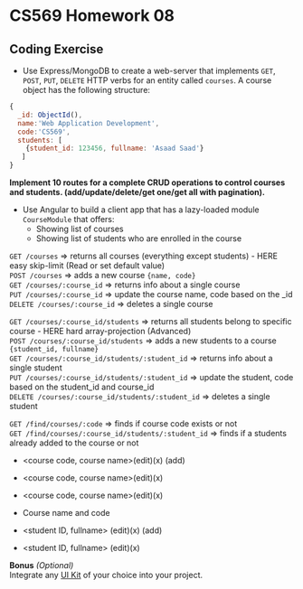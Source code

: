# CS569 Homework 08
## Coding Exercise
* Use Express/MongoDB to create a web-server that implements `GET`, `POST`, `PUT`, `DELETE` HTTP verbs for an entity called `courses`. A course object has the following structure:
```javascript
{
  _id: ObjectId(), 
  name:'Web Application Development', 
  code:'CS569', 
  students: [
    {student_id: 123456, fullname: 'Asaad Saad'}
   ]
}
```  
**Implement 10 routes for a complete CRUD operations to control courses and students. (add/update/delete/get one/get all with pagination).**
* Use Angular to build a client app that has a lazy-loaded module `CourseModule` that offers: 
  * Showing list of courses
  * Showing list of students who are enrolled in the course


`GET /courses` => returns all courses (everything except students) - HERE easy skip-limit (Read or set default value)  
`POST /courses` => adds a new course `{name, code}`  
`GET /courses/:course_id` => returns info about a single course  
`PUT /courses/:course_id` => update the course name, code based on the _id  
`DELETE /courses/:course_id` => deletes a single course  
  
`GET /courses/:course_id/students` => returns all students belong to specific course - HERE hard array-projection (Advanced)  
`POST /courses/:course_id/students` => adds a new students to a course `{student_id, fullname}`  
`GET /courses/:course_id/students/:student_id` => returns info about a single student  
`PUT /courses/:course_id/students/:student_id` => update the student, code based on the student_id and course_id  
`DELETE /courses/:course_id/students/:student_id` => deletes a single student  

`GET /find/courses/:code` => finds if course code exists or not  
`GET /find/courses/:course_id/students/:student_id` => finds if a students already added to the course or not  
  
 - <course code, course name>(edit)(x) (add)  
 - <course code, course name>(edit)(x)  
 - <course code, course name>(edit)(x)   
  
  
- Course name and code  
 - <student ID, fullname> (edit)(x) (add)  
 - <student ID, fullname> (edit)(x)   

**Bonus** *(Optional)*  
Integrate any [UI Kit](https://angular.io/resources?category=development) of your choice into your project.
